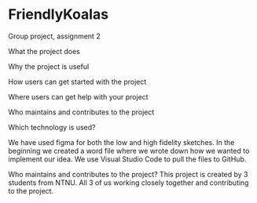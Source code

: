 # FriendlyKoalas

Group project, assignment 2

What the project does

Why the project is useful

How users can get started with the project

Where users can get help with your project

Who maintains and contributes to the project

Which technology is used?

We have used figma for both the low and high fidelity sketches. In the beginning we created a word file where we wrote down how we wanted to implement our idea. We use Visual Studio Code to pull the files to GitHub.

Who maintains and contributes to the project?
This project is created by 3 students from NTNU. All 3 of us working closely together and contributing to the project.
